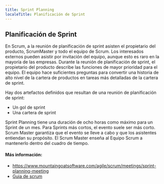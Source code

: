 ```yaml
---
title: Sprint Planning
localeTitle: Planificación de Sprint
---
```

## Planificación de Sprint

En Scrum, a la reunión de planificación de sprint asisten el propietario del producto, ScrumMaster y todo el equipo de Scrum. Los interesados ​​externos pueden asistir por invitación del equipo, aunque esto es raro en la mayoría de las empresas. Durante la reunión de planificación de sprint, el propietario del producto describe las funciones de mayor prioridad para el equipo. El equipo hace suficientes preguntas para convertir una historia de alto nivel de la cartera de productos en tareas más detalladas de la cartera de sprint.

Hay dos artefactos definidos que resultan de una reunión de planificación de sprint:

*   Un gol de sprint
*   Una cartera de sprint

Sprint Planning tiene una duración de ocho horas como máximo para un Sprint de un mes. Para Sprints más cortos, el evento suele ser más corto. Scrum Master garantiza que el evento se lleve a cabo y que los asistentes entiendan su propósito. El Scrum Master enseña al Equipo Scrum a mantenerlo dentro del cuadro de tiempo.

#### Más información:

*   https://www.mountaingoatsoftware.com/agile/scrum/meetings/sprint-planning-meeting
*   [Guia de scrum](http://www.scrumguides.org/scrum-guide.html)